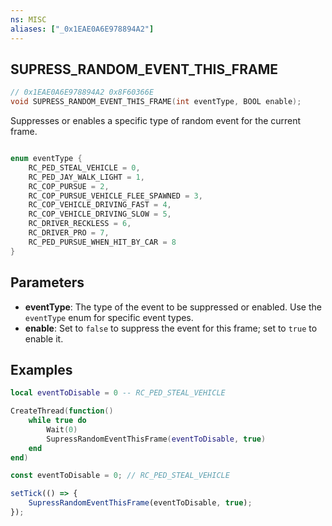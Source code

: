 ```yaml
---
ns: MISC
aliases: ["_0x1EAE0A6E978894A2"]
---
```

## SUPRESS_RANDOM_EVENT_THIS_FRAME

```c
// 0x1EAE0A6E978894A2 0x8F60366E
void SUPRESS_RANDOM_EVENT_THIS_FRAME(int eventType, BOOL enable);
```

Suppresses or enables a specific type of random event for the current frame.

```c

enum eventType {
    RC_PED_STEAL_VEHICLE = 0,
    RC_PED_JAY_WALK_LIGHT = 1,
    RC_COP_PURSUE = 2,
    RC_COP_PURSUE_VEHICLE_FLEE_SPAWNED = 3,
    RC_COP_VEHICLE_DRIVING_FAST = 4,
    RC_COP_VEHICLE_DRIVING_SLOW = 5,
    RC_DRIVER_RECKLESS = 6,
    RC_DRIVER_PRO = 7,
    RC_PED_PURSUE_WHEN_HIT_BY_CAR = 8
}
```

## Parameters
* **eventType**: The type of the event to be suppressed or enabled. Use the `eventType` enum for specific event types.
* **enable**: Set to `false` to suppress the event for this frame; set to `true` to enable it.


## Examples
```lua
local eventToDisable = 0 -- RC_PED_STEAL_VEHICLE

CreateThread(function()
    while true do
        Wait(0)
        SupressRandomEventThisFrame(eventToDisable, true)
    end
end)
```

```js
const eventToDisable = 0; // RC_PED_STEAL_VEHICLE

setTick(() => {
    SupressRandomEventThisFrame(eventToDisable, true);
});
```